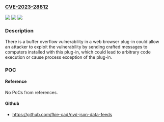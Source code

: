 ### [CVE-2023-28812](https://cve.mitre.org/cgi-bin/cvename.cgi?name=CVE-2023-28812)
![](https://img.shields.io/static/v1?label=Product&message=LocalServiceComponents&color=blue)
![](https://img.shields.io/static/v1?label=Version&message=%3D%20version%201.0.0.78%20and%20the%20versions%20prior%20to%20it%20&color=brighgreen)
![](https://img.shields.io/static/v1?label=Vulnerability&message=n%2Fa&color=brighgreen)

### Description

There is a buffer overflow vulnerability in a web browser plug-in could allow an attacker to exploit the vulnerability by sending crafted messages to computers installed with this plug-in, which could lead to arbitrary code execution or cause process exception of the plug-in.

### POC

#### Reference
No PoCs from references.

#### Github
- https://github.com/fkie-cad/nvd-json-data-feeds

